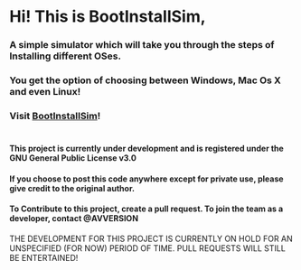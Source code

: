 # Hi! This is BootInstallSim, 
### A simple simulator which will take you through the steps of Installing different OSes.
### You get the option of choosing between Windows, Mac Os X and even Linux!
### Visit [BootInstallSim](https://avversion.github.io/BootInstallSim/)!
#
#
#
#
#
#
#### This project is currently under development and is registered under the GNU General Public License v3.0
#### If you choose to post this code anywhere except for private use, please give credit to the original author.
#### To Contribute to this project, create a pull request. To join the team as a developer, contact @AVVERSION
THE DEVELOPMENT FOR THIS PROJECT IS CURRENTLY ON HOLD FOR AN UNSPECIFIED (FOR NOW) PERIOD OF TIME. PULL REQUESTS WILL STILL BE ENTERTAINED!
